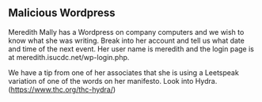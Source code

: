 Malicious Wordpress
---------
Meredith Mally has a Wordpress on company computers and we wish to know what she was writing.  Break into her account and tell us what date and time of the next event.  Her user name is meredith and the login page is at meredith.isucdc.net/wp-login.php.

We have a tip from one of her associates that she is using a Leetspeak variation of one of the words on her manifesto.  Look into Hydra.  (https://www.thc.org/thc-hydra/)